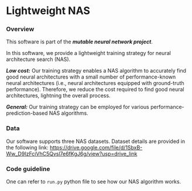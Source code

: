 # Lightweight NAS
### Overview
This software is part of the ***mutable neural network project***.

In this software, we provide a lightweight training strategy for neural architecture search (NAS). 

***Low cost:***
Our training strategy enables a NAS algorithm to accurately find good neural architectures with a small number of performance-known neural architectures (i.e., neural architectures equipped with ground-truth performance).
Therefore, we reduce the cost required to find good neural architectures, lightning the overall process.

***General:***
Our training strategy can be employed for various performance-prediction-based NAS algorithms.


### Data
Our software supports three NAS datasets.
Dataset details are provided in the following link:
https://drive.google.com/file/d/1SbxB-Ww_D9IzFciVhC5Qvsl7e6fKgJ6g/view?usp=drive_link

### Code guideline

One can refer to ```run.py``` python file to see how our NAS algorithm works.
